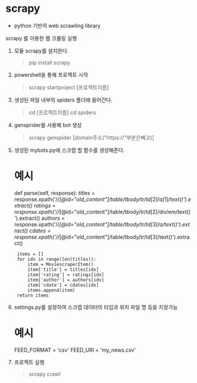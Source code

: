 # scrapy
- python 기반의 web scrawling library

scrapy 를 이용한 웹 크롤링 실행

1. 모듈 scrapy를 설치한다.
    > pip install scrapy
2. powershell을 통해 프로젝트 시작 
    > scrapy startproject [프로젝트이름]
3. 생성된 파일 내부의 spiders 폴더에 들어간다.
    > cd [프로젝트이름]
    > cd spiders
4. gensprider를 사용해 bot 생성
    > scrapy genspider [domain주소("https://"부분은빼고)]
5. 생성된 mybots.py에 스크랩 할 함수를 생성해준다.
    # 예시
    def parse(self, response):
        titles = response.xpath('//*[@id="old_content"]/table/tbody/tr/td[2]/a[1]/text()').extract()
        ratings = response.xpath('//*[@id="old_content"]/table/tbody/tr/td[2]/div/em/text()').extract()
        authors = response.xpath('//*[@id="old_content"]/table/tbody/tr/td[3]/a/text()').extract()
        cdates = response.xpath('//*[@id="old_content"]/table/tbody/tr/td[3]/text()').extract()
        
        items = []
        for idx in range(len(titles)):
            item = MoviescraperItem()
            item['title'] = titles[idx]
            item['rating'] = ratings[idx]
            item['author'] = authors[idx]
            item['cdate'] = cdates[idx]
            items.append(item)
        return items
6. settings.py를 설정하여 스크랩 데이터의 타입과 위치 파일 명 등을 지정가능
    # 예시
    FEED_FORMAT = 'csv'
    FEED_URI = 'my_news.csv'
7. 프로젝트 실행
    > scrapy crawl